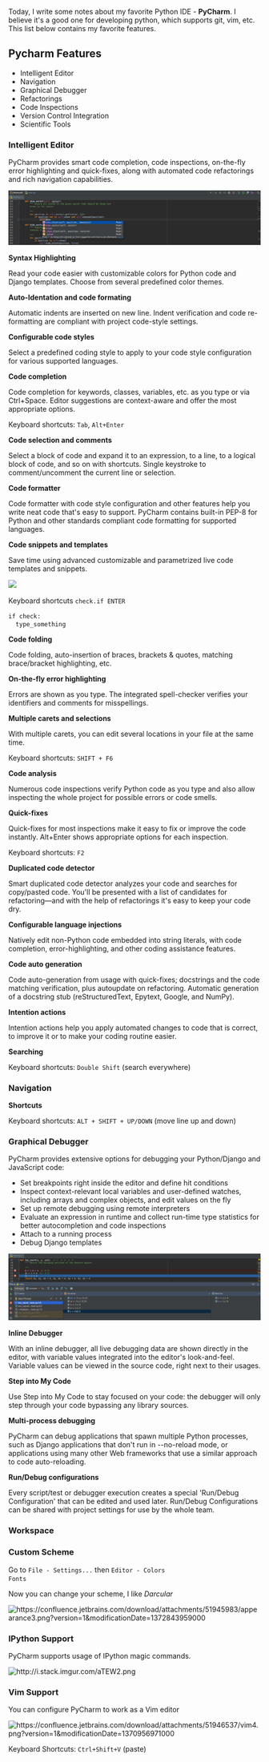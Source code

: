 Today, I write some notes about my favorite Python IDE - <strong>PyCharm</strong>. I believe it's a good one for developing python, which supports git, vim, etc. This list below contains my favorite features.

## Pycharm Features

* Intelligent Editor
* Navigation
* Graphical Debugger
* Refactorings
* Code Inspections
* Version Control Integration
* Scientific Tools

### Intelligent Editor

PyCharm provides smart code completion, code inspections, on-the-fly error highlighting and quick-fixes, along with automated code refactorings and rich navigation capabilities.

![](img/pycharm_editor.png)

**Syntax Highlighting**

Read your code easier with customizable colors for Python code and Django templates. Choose from several predefined color themes.

**Auto-Identation and code formating**

Automatic indents are inserted on new line. Indent verification and code re-formatting are compliant with project code-style settings.

**Configurable code styles**

Select a predefined coding style to apply to your code style configuration for various supported languages.

**Code completion**

Code completion for keywords, classes, variables, etc. as you type or via Ctrl+Space. Editor suggestions are context-aware and offer the most appropriate options.

Keyboard shortcuts: `Tab`, `Alt+Enter`

**Code selection and comments**

Select a block of code and expand it to an expression, to a line, to a logical block of code, and so on with shortcuts. Single keystroke to comment/uncomment the current line or selection.

**Code formatter**

Code formatter with code style configuration and other features help you write neat code that's easy to support. PyCharm contains built-in PEP-8 for Python and other standards compliant code formatting for supported languages.

**Code snippets and templates**

Save time using advanced customizable and parametrized live code templates and snippets.

![](https://lh3.googleusercontent.com/qHBauwtBmhMmiD6C2fTL-WxhXk8NQrCPDB4y7JbaeFP3synnksOve6_g8kRfrHcP3k45o-H9jCw-7Q=w729-h484-no)

Keyboard shortcuts `check.if ENTER`

```
if check:
  type_something
```

**Code folding**

Code folding, auto-insertion of braces, brackets & quotes, matching brace/bracket highlighting, etc.

**On-the-fly error highlighting**

Errors are shown as you type. The integrated spell-checker verifies your identifiers and comments for misspellings.

**Multiple carets and selections**

With multiple carets, you can edit several locations in your file at the same time.

Keyboard shortcuts: `SHIFT + F6`

**Code analysis**

Numerous code inspections verify Python code as you type and also allow inspecting the whole project for possible errors or code smells.

**Quick-fixes**

Quick-fixes for most inspections make it easy to fix or improve the code instantly. Alt+Enter shows appropriate options for each inspection.

Keyboard shortcuts: `F2`

**Duplicated code detector**

Smart duplicated code detector analyzes your code and searches for copy/pasted code. You'll be presented with a list of candidates for refactoring—and with the help of refactorings it's easy to keep your code dry.

**Configurable language injections**

Natively edit non-Python code embedded into string literals, with code completion, error-highlighting, and other coding assistance features.

**Code auto generation**

Code auto-generation from usage with quick-fixes; docstrings and the code matching verification, plus autoupdate on refactoring. Automatic generation of a docstring stub (reStructuredText, Epytext, Google, and NumPy).

**Intention actions**

Intention actions help you apply automated changes to code that is correct, to improve it or to make your coding routine easier.

**Searching**

Keyboard shortcuts: `Double Shift` (search everywhere)

### Navigation

**Shortcuts**

Keyboard shortcuts: `ALT + SHIFT + UP/DOWN` (move line up and down)

### Graphical Debugger

PyCharm provides extensive options for debugging your Python/Django and JavaScript code:

* Set breakpoints right inside the editor and define hit conditions
* Inspect context-relevant local variables and user-defined watches, including arrays and complex objects, and edit values on the fly
* Set up remote debugging using remote interpreters
* Evaluate an expression in runtime and collect run-time type statistics for better autocompletion and code inspections
* Attach to a running process
* Debug Django templates

![](img/pycharm_debugger.png)

**Inline Debugger**

With an inline debugger, all live debugging data are shown directly in the editor, with variable values integrated into the editor's look-and-feel. Variable values can be viewed in the source code, right next to their usages.

**Step into My Code**

Use Step into My Code to stay focused on your code: the debugger will only step through your code bypassing any library sources.

**Multi-process debugging**

PyCharm can debug applications that spawn multiple Python processes, such as Django applications that don't run in --no-reload mode, or applications using many other Web frameworks that use a similar approach to code auto-reloading.

**Run/Debug configurations**

Every script/test or debugger execution creates a special 'Run/Debug Configuration' that can be edited and used later. Run/Debug Configurations can be shared with project settings for use by the whole team.

### Workspace

<h3>Custom Scheme</h3>

Go to <code>File - Settings...</code> then <code>Editor - Colors Fonts</code>

Now you can change your scheme, I like <em>Darcular</em>

<img src="https://confluence.jetbrains.com/download/attachments/51945983/appearance3.png?version=1&amp;modificationDate=1372843959000" alt="https://confluence.jetbrains.com/download/attachments/51945983/appearance3.png?version=1&amp;modificationDate=1372843959000" />

### IPython Support

PyCharm supports usage of IPython magic commands.

<img src="http://i.stack.imgur.com/aTEW2.png" alt="http://i.stack.imgur.com/aTEW2.png" />

### Vim Support

You can configure PyCharm to work as a Vim editor

<img src="https://confluence.jetbrains.com/download/attachments/51946537/vim4.png?version=1&amp;modificationDate=1370956971000" alt="https://confluence.jetbrains.com/download/attachments/51946537/vim4.png?version=1&amp;modificationDate=1370956971000" />

Keyboard Shortcuts: `Ctrl+Shift+V` (paste)
